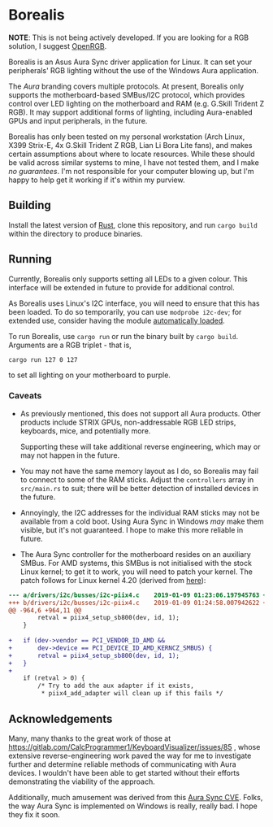 # Borealis

**NOTE**: This is not being actively developed. If you are looking for a RGB solution, I suggest [OpenRGB](https://gitlab.com/CalcProgrammer1/OpenRGB).

Borealis is an Asus Aura Sync driver application for Linux. It can set
your peripherals' RGB lighting without the use of the Windows Aura application.

The _Aura_ branding covers multiple protocols. At present, Borealis only 
supports the motherboard-based SMBus/I2C protocol, which provides control
over LED lighting on the motherboard and RAM (e.g. G.Skill Trident Z RGB).
It may support additional forms of lighting, including Aura-enabled GPUs
and input peripherals, in the future.

Borealis has only been tested on my personal workstation (Arch Linux,
X399 Strix-E, 4x G.Skill Trident Z RGB, Lian Li Bora Lite fans), and makes 
certain assumptions about where to locate resources. While these should be 
valid across similar systems to mine, I have not tested them, and I make _no
guarantees_. I'm not responsible for your computer blowing up, but I'm
happy to help get it working if it's within my purview.

## Building

Install the latest version of [Rust](https://www.rust-lang.org/), clone this
repository, and run `cargo build` within the directory to produce binaries.

## Running

Currently, Borealis only supports setting all LEDs to a given colour. This
interface will be extended in future to provide for additional control.

As Borealis uses Linux's I2C interface, you will need to ensure that this
has been loaded. To do so temporarily, you can use `modprobe i2c-dev`;
for extended use, consider having the module 
[automatically loaded](https://wiki.archlinux.org/index.php/Kernel_module).

To run Borealis, use `cargo run` or run the binary built by `cargo build`.
Arguments are a RGB triplet - that is,
    
    cargo run 127 0 127

to set all lighting on your motherboard to purple.

### Caveats
* As previously mentioned, this does not support all Aura products. Other
  products include STRIX GPUs, non-addressable RGB LED strips, keyboards,
  mice, and potentially more. 

  Supporting these will take additional reverse engineering, which may or
  may not happen in the future.

* You may not have the same memory layout as I do, so Borealis may fail
  to connect to some of the RAM sticks. Adjust the `controllers` array
  in `src/main.rs` to suit; there will be better detection of installed
  devices in the future.

* Annoyingly, the I2C addresses for the individual RAM sticks may not be
  available from a cold boot. Using Aura Sync in Windows _may_ make them
  visible, but it's not guaranteed. I hope to make this more reliable in
  future.

* The Aura Sync controller for the motherboard resides on an auxiliary SMBus.
  For AMD systems, this SMBus is not initialised with the stock Linux kernel;
  to get it to work, you will need to patch your kernel. The patch follows for
  Linux kernel 4.20
  (derived from 
  [here](https://gitlab.com/CalcProgrammer1/KeyboardVisualizer/issues/85#note_121577579)):
```diff
--- a/drivers/i2c/busses/i2c-piix4.c	2019-01-09 01:23:06.197945763 +1100
+++ b/drivers/i2c/busses/i2c-piix4.c	2019-01-09 01:24:58.007942622 +1100
@@ -964,6 +964,11 @@
 		retval = piix4_setup_sb800(dev, id, 1);
 	}
 
+	if (dev->vendor == PCI_VENDOR_ID_AMD &&
+	    dev->device == PCI_DEVICE_ID_AMD_KERNCZ_SMBUS) {
+		retval = piix4_setup_sb800(dev, id, 1);
+	}
+
 	if (retval > 0) {
 		/* Try to add the aux adapter if it exists,
 		 * piix4_add_adapter will clean up if this fails */
```

## Acknowledgements
Many, many thanks to the great work of those at
https://gitlab.com/CalcProgrammer1/KeyboardVisualizer/issues/85
, whose extensive reverse-engineering work paved the way for me to investigate
further and determine reliable methods of communicating with Aura devices.
I wouldn't have been able to get started without their efforts demonstrating
the viability of the approach.

Additionally, much amusement was derived from this 
[Aura Sync CVE](https://seclists.org/fulldisclosure/2018/Dec/34). Folks, the
way Aura Sync is implemented on Windows is really, really bad. I hope they fix
it soon.
